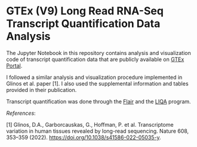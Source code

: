 # GTEx (V9) Long Read RNA-Seq Transcript Quantification Data Analysis
The Jupyter Notebook in this repository contains analysis and visualization code of transcript quantification data that are publicly available on [GTEx Portal](https://www.gtexportal.org/home/datasets).

I followed a similar analysis and visualization procedure implemented in Glinos et al. paper [1]. I also used the supplemental information and tables provided in their publication.

Transcript quantification was done through the [Flair](https://flair.readthedocs.io/en/latest/modules.html#flair-quantify) and the [LIQA](https://github.com/WGLab/LIQA) program.

*References*:

[1] Glinos, D.A., Garborcauskas, G., Hoffman, P. et al. Transcriptome variation in human tissues revealed by long-read sequencing. Nature 608, 353–359 (2022). https://doi.org/10.1038/s41586-022-05035-y.
